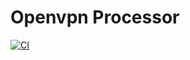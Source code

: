 # Openvpn Processor
[![CI](https://github.com/vpnbeast/openvpn-processor/workflows/CI/badge.svg?event=push)](https://github.com/vpnbeast/openvpn-processor/actions?query=workflow%3ACI)